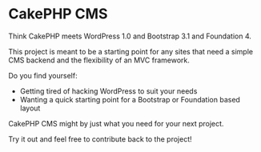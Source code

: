 CakePHP CMS
===========

Think CakePHP meets WordPress 1.0 and Bootstrap 3.1 and Foundation 4.

This project is meant to be a starting point for any sites that need a simple CMS backend and the flexibility of an MVC framework.

Do you find yourself:
- Getting tired of hacking WordPress to suit your needs
- Wanting a quick starting point for a Bootstrap or Foundation based layout

CakePHP CMS might by just what you need for your next project.

Try it out and feel free to contribute back to the project!